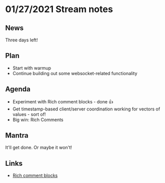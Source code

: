 # 01/27/2021 Stream notes

## News

Three days left!

## Plan

- Start with warmup
- Continue building out some websocket-related functionality

## Agenda

- Experiment with Rich comment blocks - done 👍
- Get timestamp-based client/server coordination working for vectors of values - sort of!
- Big win: Rich Comments


## Mantra

It'll get done. Or maybe it won't!

## Links

- [Rich comment blocks](https://betweentwoparens.com/rich-comment-blocks#rich-comment)
